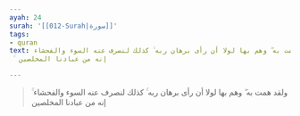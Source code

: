 ```yaml
---
ayah: 24
surah: '[[012-Surah|سورة]]'
tags:
- quran
text: ولقد همت به ۖ وهم بها لولا أن رأى برهان ربه ۚ كذلك لنصرف عنه السوء والفحشاء
  ۚ إنه من عبادنا المخلصين

---
```

> ولقد همت به ۖ وهم بها لولا أن رأى برهان ربه ۚ كذلك لنصرف عنه السوء والفحشاء ۚ إنه من عبادنا المخلصين
